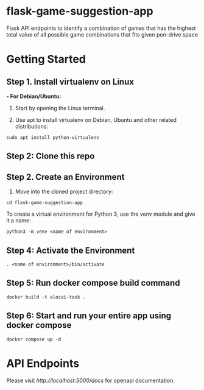 # flask-game-suggestion-app
Flask API endpoints to identify a combination of games that has the highest total value of all possible game combinations that fits given pen-drive space

# Getting Started

## Step 1. Install virtualenv on Linux

**- For Debian/Ubuntu:**
1. Start by opening the Linux terminal.

2. Use apt to install virtualenv on Debian, Ubuntu and other related distributions:

`sudo apt install python-virtualenv`

## Step 2: Clone this repo

## Step 2. Create an Environment

1. Move into the cloned project directory:

`cd flask-game-suggestion-app`

To create a virtual environment for Python 3, use the venv module and give it a name:

`python3 -m venv <name of environment>`

## Step 4: Activate the Environment

`. <name of environment>/bin/activate`

## Step 5: Run docker compose build command

`docker build -t alocai-task .`

## Step 6: Start and run your entire app using docker compose 

`docker compose up -d`


# API Endpoints

Please visit *http://localhost:5000/docs* for openapi documentation.